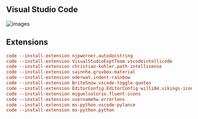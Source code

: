 ## Visual Studio Code
![images](https://media.discordapp.net/attachments/900264084132487168/913861849076871248/unknown.png?width=1145&height=612)

## Extensions
```ini
code --install-extension njpwerner.autodocstring 
code --install-extension VisualStudioExptTeam.vscodeintellicode 
code --install-extension christian-kohler.path-intellisense 
code --install-extension sainnhe.gruvbox-material 
code --install-extension oderwat.indent-rainbow 
code --install-extension BriteSnow.vscode-toggle-quotes 
code --install-extension EditorConfig.EditorConfig willi84.vikings-icon-theme 
code --install-extension miguelsolorio.fluent-icons 
code --install-extension usernamehw.errorlens 
code --install-extension ms-python.vscode-pylance 
code --install-extension ms-python.python
```
